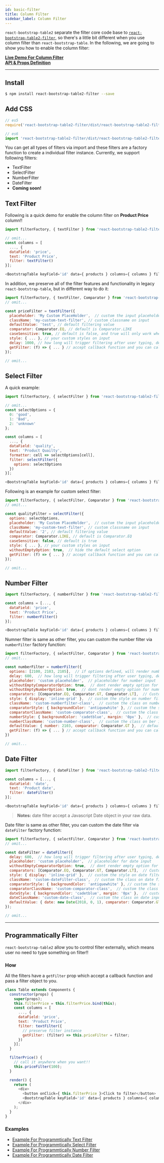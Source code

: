 ```yaml
---
id: basic-filter
title: Column Filter
sidebar_label: Column Filter
---
```


`react-bootstrap-table2` separate the filter core code base to [`react-bootstrap-table2-filter`](https://github.com/react-bootstrap-table/react-bootstrap-table2/tree/develop/packages/react-bootstrap-table2-filter), so there's a little bit different when you use column filter than `react-bootstrap-table`. In the following, we are going to show you how to enable the column filter:

**[Live Demo For Column Filter](../storybook/index.html?selectedKind=Column%20Filter)**   
**[API & Props Definition](./filter-props.html)**

-----

## Install

```sh
$ npm install react-bootstrap-table2-filter --save
```

## Add CSS

```js
// es5 
require('react-bootstrap-table2-filter/dist/react-bootstrap-table2-filter.min.css');

// es6
import 'react-bootstrap-table2-filter/dist/react-bootstrap-table2-filter.min.css';
```

You can get all types of filters via import and these filters are a factory function to create a individual filter instance. Currently, we support following filters:

* TextFilter
* SelectFilter
* NumberFilter
* DateFilter
* **Coming soon!**

## Text Filter
Following is a quick demo for enable the column filter on **Product Price** column!!

```js
import filterFactory, { textFilter } from 'react-bootstrap-table2-filter';

// omit...
const columns = [
  ..., {
  dataField: 'price',
  text: 'Product Price',
  filter: textFilter()
}];

<BootstrapTable keyField='id' data={ products } columns={ columns } filter={ filterFactory() } />
```

In addition, we preserve all of the filter features and functionality in legacy `react-bootstrap-table`, but in different way to do it:

```js
import filterFactory, { textFilter, Comparator } from 'react-bootstrap-table2-filter';
// omit...

const priceFilter = textFilter({
  placeholder: 'My Custom PlaceHolder',  // custom the input placeholder
  className: 'my-custom-text-filter', // custom classname on input
  defaultValue: 'test', // default filtering value
  comparator: Comparator.EQ, // default is Comparator.LIKE
  caseSensitive: true, // default is false, and true will only work when comparator is LIKE
  style: { ... }, // your custom styles on input
  delay: 1000, // how long will trigger filtering after user typing, default is 500 ms
  getFilter: (f) => { ... } // accept callback function and you can call it for filter programmtically
});

// omit...
```

## Select Filter
A quick example: 

```js
import filterFactory, { selectFilter } from 'react-bootstrap-table2-filter';

// omit...
const selectOptions = {
  0: 'good',
  1: 'Bad',
  2: 'unknown'
};

const columns = [
  ..., {
  dataField: 'quality',
  text: 'Product Quailty',
  formatter: cell => selectOptions[cell],
  filter: selectFilter({
    options: selectOptions
  })
}];

<BootstrapTable keyField='id' data={ products } columns={ columns } filter={ filterFactory() } />
```

Following is an example for custom select filter:

```js
import filterFactory, { selectFilter, Comparator } from 'react-bootstrap-table2-filter';
// omit...

const qualityFilter = selectFilter({
  options: selectOptions,
  placeholder: 'My Custom PlaceHolder',  // custom the input placeholder
  className: 'my-custom-text-filter', // custom classname on input
  defaultValue: '2', // default filtering value
  comparator: Comparator.LIKE, // default is Comparator.EQ
  caseSensitive: false, // default is true
  style: { ... }, // your custom styles on input
  withoutEmptyOption: true,  // hide the default select option
  getFilter: (f) => { ... } // accept callback function and you can call it for filter programmtically
});

// omit...
```

## Number Filter

```js
import filterFactory, { numberFilter } from 'react-bootstrap-table2-filter';

const columns = [..., {
  dataField: 'price',
  text: 'Product Price',
  filter: numberFilter()
}];

<BootstrapTable keyField='id' data={ products } columns={ columns } filter={ filterFactory() } />
```

Numner filter is same as other filter, you can custom the number filter via `numberFilter` factory function:

```js
import filterFactory, { selectFilter, Comparator } from 'react-bootstrap-table2-filter';
// omit...

const numberFilter = numberFilter({
  options: [2100, 2103, 2105],  // if options defined, will render number select instead of number input
  delay: 600,  // how long will trigger filtering after user typing, default is 500 ms
  placeholder: 'custom placeholder',  // placeholder for number input
  withoutEmptyComparatorOption: true,  // dont render empty option for comparator
  withoutEmptyNumberOption: true,  // dont render empty option for numner select if it is defined
  comparators: [Comparator.EQ, Comparator.GT, Comparator.LT],  // Custom the comparators
  style: { display: 'inline-grid' },  // custom the style on number filter
  className: 'custom-numberfilter-class',  // custom the class on number filter
  comparatorStyle: { backgroundColor: 'antiquewhite' }, // custom the style on comparator select
  comparatorClassName: 'custom-comparator-class',  // custom the class on comparator select
  numberStyle: { backgroundColor: 'cadetblue', margin: '0px' },  // custom the style on number input/select
  numberClassName: 'custom-number-class',  // custom the class on ber input/select
  defaultValue: { number: 2103, comparator: Comparator.GT },  // default value
  getFilter: (f) => { ... } // accept callback function and you can call it for filter programmtically
})

// omit...
```

## Date Filter

```js
import filterFactory, { dateFilter } from 'react-bootstrap-table2-filter';

const columns = [..., {
  dataField: 'date',
  text: 'Product date',
  filter: dateFilter()
}];

<BootstrapTable keyField='id' data={ products } columns={ columns } filter={ filterFactory() } />
```

> **Notes:** date filter accept a Javascript Date object in your raw data.

Date filter is same as other filter, you can custom the date filter via `dateFilter` factory function:

```js
import filterFactory, { selectFilter, Comparator } from 'react-bootstrap-table2-filter';
// omit...

const dateFilter = dateFilter({
  delay: 600,  // how long will trigger filtering after user typing, default is 500 ms
  placeholder: 'custom placeholder',  // placeholder for date input
  withoutEmptyComparatorOption: true,  // dont render empty option for comparator
  comparators: [Comparator.EQ, Comparator.GT, Comparator.LT],  // Custom the comparators
  style: { display: 'inline-grid' },  // custom the style on date filter
  className: 'custom-dateFilter-class',  // custom the class on date filter
  comparatorStyle: { backgroundColor: 'antiquewhite' }, // custom the style on comparator select
  comparatorClassName: 'custom-comparator-class',  // custom the class on comparator select
  dateStyle: { backgroundColor: 'cadetblue', margin: '0px' },  // custom the style on date input
  dateClassName: 'custom-date-class',  // custom the class on date input
  defaultValue: { date: new Date(2018, 0, 1), comparator: Comparator.GT }  // default value
});

// omit...
```

<hr />

## Programmatically Filter

`react-bootstrap-table2` allow you to control filter externally, which means user no need to type something on filter!!

### How
All the filters have a `getFilter` prop which accept a callback function and pass a filter object to you.

```js
class Table extends Components {
  constructor(props) {
    super(props);
    this.filterPrice = this.filterPrice.bind(this);
    const columns = [
      ..., {
      dataField: 'price',
      text: 'Product Price',
      filter: textFilter({
        // preserve filter instance
        getFilter: (filter) => this.priceFilter = filter;
      })
    }];
  }

  filterPrice() {
    // call it anywhere when you want!!
    this.priceFilter(100);
  }

  render() {
    return (
      <div>
        <button onClick={ this.filterPrice }>Click to filter</button>
        <BootstrapTable keyField='id' data={ products } columns={ columns } filter={ filterFactory() } />
      </div>
    );
  }
}

```

### Examples
* [Example For Programmtically Text Filter](../storybook/index.html?selectedKind=Column%20Filter&selectedStory=Programmatically%20Text%20Filter%20)
* [Example For Programmtically Select Filter](../storybook/index.html?selectedKind=Column%20Filter&selectedStory=Programmatically%20Select%20Filter%20)  
* [Example For Programmtically Number Filter](../storybook/index.html?selectedKind=Column%20Filter&selectedStory=Programmatically%20Number%20Filter%20)
* [Example For Programmtically Date Filter](../storybook/index.html?selectedKind=Column%20Filter&selectedStory=Programmatically%Date%20Filter%20)
